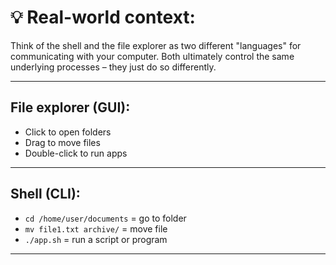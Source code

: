 # 💡 Real-world context:
Think of the shell and the file explorer as two different "languages" for communicating with your computer. Both ultimately control the same underlying processes – they just do so differently.

---

## File explorer (GUI):
  - Click to open folders
  - Drag to move files
  - Double-click to run apps

---

## Shell (CLI):
  - `cd /home/user/documents` = go to folder
  - `mv file1.txt archive/` = move file
  - `./app.sh` = run a script or program

---
